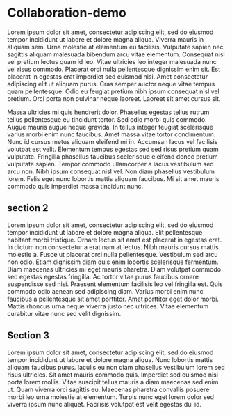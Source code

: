 # Collaboration-demo
Lorem ipsum dolor sit amet, consectetur adipiscing elit, sed do eiusmod tempor incididunt ut labore et dolore magna aliqua. Viverra mauris in aliquam sem. Urna molestie at elementum eu facilisis. Vulputate sapien nec sagittis aliquam malesuada bibendum arcu vitae elementum. Consequat nisl vel pretium lectus quam id leo. Vitae ultricies leo integer malesuada nunc vel risus commodo. Placerat orci nulla pellentesque dignissim enim sit. Est placerat in egestas erat imperdiet sed euismod nisi. Amet consectetur adipiscing elit ut aliquam purus. Cras semper auctor neque vitae tempus quam pellentesque. Odio eu feugiat pretium nibh ipsum consequat nisl vel pretium. Orci porta non pulvinar neque laoreet. Laoreet sit amet cursus sit.

Massa ultricies mi quis hendrerit dolor. Phasellus egestas tellus rutrum tellus pellentesque eu tincidunt tortor. Sed odio morbi quis commodo. Augue mauris augue neque gravida. In tellus integer feugiat scelerisque varius morbi enim nunc faucibus. Amet massa vitae tortor condimentum. Nunc id cursus metus aliquam eleifend mi in. Accumsan lacus vel facilisis volutpat est velit. Elementum tempus egestas sed sed risus pretium quam vulputate. Fringilla phasellus faucibus scelerisque eleifend donec pretium vulputate sapien. Tempor commodo ullamcorper a lacus vestibulum sed arcu non. Nibh ipsum consequat nisl vel. Non diam phasellus vestibulum lorem. Felis eget nunc lobortis mattis aliquam faucibus. Mi sit amet mauris commodo quis imperdiet massa tincidunt nunc.

## section 2
Lorem ipsum dolor sit amet, consectetur adipiscing elit, sed do eiusmod tempor incididunt ut labore et dolore magna aliqua. Elit pellentesque habitant morbi tristique. Ornare lectus sit amet est placerat in egestas erat. In dictum non consectetur a erat nam at lectus. Nibh mauris cursus mattis molestie a. Fusce ut placerat orci nulla pellentesque. Vestibulum sed arcu non odio. Etiam dignissim diam quis enim lobortis scelerisque fermentum. Diam maecenas ultricies mi eget mauris pharetra. Diam volutpat commodo sed egestas egestas fringilla. Ac tortor vitae purus faucibus ornare suspendisse sed nisi. Praesent elementum facilisis leo vel fringilla est. Quis commodo odio aenean sed adipiscing diam. Varius morbi enim nunc faucibus a pellentesque sit amet porttitor. Amet porttitor eget dolor morbi. Mattis rhoncus urna neque viverra justo nec ultrices. Vitae elementum curabitur vitae nunc sed velit dignissim.

## Section 3
Lorem ipsum dolor sit amet, consectetur adipiscing elit, sed do eiusmod tempor incididunt ut labore et dolore magna aliqua. Nunc lobortis mattis aliquam faucibus purus. Iaculis eu non diam phasellus vestibulum lorem sed risus ultricies. Sit amet mauris commodo quis. Imperdiet sed euismod nisi porta lorem mollis. Vitae suscipit tellus mauris a diam maecenas sed enim ut. Quam viverra orci sagittis eu. Maecenas pharetra convallis posuere morbi leo urna molestie at elementum. Turpis nunc eget lorem dolor sed viverra ipsum nunc aliquet. Facilisis volutpat est velit egestas dui id.

